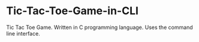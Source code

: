 # Tic-Tac-Toe-Game-in-CLI
Tic Tac Toe Game. Written in C programming language. Uses the command line interface.
